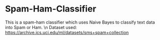 # Spam-Ham-Classifier

This is a spam-ham classifier which uses Naive Bayes to classify text data into Spam or Ham.
\n
Dataset used: https://archive.ics.uci.edu/ml/datasets/sms+spam+collection
